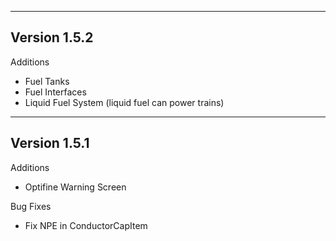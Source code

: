 ------------------------------------------------------
Version 1.5.2
------------------------------------------------------
Additions
- Fuel Tanks
- Fuel Interfaces
- Liquid Fuel System (liquid fuel can power trains)
------------------------------------------------------
Version 1.5.1
------------------------------------------------------
Additions
- Optifine Warning Screen

Bug Fixes
- Fix NPE in ConductorCapItem